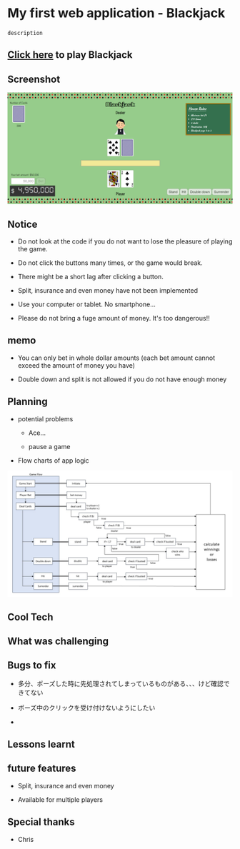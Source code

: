 # My first web application - Blackjack

```
description
```

## [Click here](https://leotta-38.github.io/blackjack/) to play Blackjack

## Screenshot

![screenshot](/imgs/screenshot.png)

## Notice

- Do not look at the code if you do not want to lose the pleasure of playing the game.

- Do not click the buttons many times, or the game would break.

- There might be a short lag after clicking a button.

- Split, insurance and even money have not been implemented

- Use your computer or tablet. No smartphone...

- Please do not bring a fuge amount of money. It's too dangerous!!

## memo

- You can only bet in whole dollar amounts (each bet amount cannot exceed the amount of money you have)

- Double down and split is not allowed if you do not have enough money

## Planning

- potential problems

  - Ace...

  - pause a game

- Flow charts of app logic

![blackjack-game-flow](/imgs/blackjack-game-flow.jpg)

## Cool Tech

## What was challenging

## Bugs to fix

- 多分、ポーズした時に先処理されてしまっているものがある、、、けど確認できてない

- ポーズ中のクリックを受け付けないようにしたい

- 

## Lessons learnt

## future features

- Split, insurance and even money

- Available for multiple players

## Special thanks

- Chris